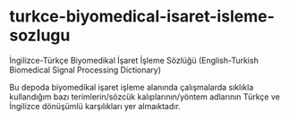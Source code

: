 # turkce-biyomedical-isaret-isleme-sozlugu
İngilizce-Türkçe Biyomedikal İşaret İşleme Sözlüğü (English-Turkish Biomedical Signal Processing Dictionary)

Bu depoda biyomedikal işaret işleme alanında çalışmalarda sıklıkla kullandığım bazı terimlerin/sözcük kalıplarının/yöntem adlarının Türkçe ve İngilizce dönüşümlü karşılıkları yer almaıktadır.
